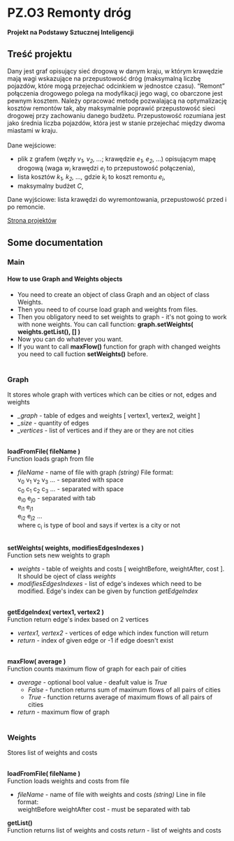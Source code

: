 # PZ.O3 Remonty dróg

**Projekt na Podstawy Sztucznej Inteligencji**

## Treść projektu

Dany jest graf opisujący sieć drogową w danym kraju, w którym krawędzie mają wagi wskazujące na przepustowość dróg (maksymalną liczbę pojazdów, które mogą przejechać odcinkiem w jednostce czasu). “Remont” połączenia drogowego polega na modyfikacji jego wagi, co obarczone jest pewnym kosztem. Należy opracować metodę pozwalającą na optymalizację kosztów remontów tak, aby maksymalnie poprawić przepustowość sieci drogowej przy zachowaniu danego budżetu. Przepustowość rozumiana jest jako średnia liczba pojazdów, która jest w stanie przejechać między dwoma miastami w kraju.<br><br>
Dane wejściowe:
* plik z grafem (węzły *v<sub>1</sub>, v<sub>2</sub>, …*; krawędzie *e<sub>1</sub>, e<sub>2</sub>*, …) opisującym mapę drogową (waga *w<sub>i</sub>* krawędzi *e<sub>i</sub>* to przepustowość połączenia),
* lista kosztów *k<sub>1</sub>, k<sub>2</sub>, …,* gdzie *k<sub>i</sub>* to koszt remontu *e<sub>i</sub>*,
* maksymalny budżet *C*,<br>

Dane wyjściowe: lista krawędzi do wyremontowania, przepustowość przed i po remoncie.

[Strona projektów](https://pzawistowski.github.io/PSZT19Z)


## Some documentation

### Main
#### How to use Graph and Weights objects
* You need to create an object of class Graph and an object of class Weights.
* Then you need to of course load graph and weights from files.
* Then you obligatory need to set weights to graph - it's not going to work with none weights. You can call function: **graph.setWeights( weights.getList(), [] )**
* Now you can do whatever you want.
* If you want to call **maxFlow()** function for graph with changed weights you need to call fuction **setWeights()** before.<br><br>

### Graph
It stores whole graph with vertices which can be cities or not, edges and weights
* *_graph* - table of edges and weights \[ vertex1, vertex2, weight \]
* *_size* - quantity of edges
* *_vertices* - list of vertices and if they are or they are not cities<br><br>

**loadFromFile( fileName )**<br>
Function loads graph from file
* *fileName* - name of file with graph *(string)*
File format:<br>
v<sub>0</sub> v<sub>1</sub> v<sub>2</sub> v<sub>3</sub> ... - separated with space<br>
c<sub>0</sub> c<sub>1</sub> c<sub>2</sub> c<sub>3</sub> ... - separated with space<br>
e<sub>i0</sub> e<sub>j0</sub> - separated with tab<br>
e<sub>i1</sub> e<sub>j1</sub><br>
e<sub>i2</sub> e<sub>j2</sub> ...<br>
where c<sub>i</sub> is type of bool and says if vertex is a city or not<br><br>

**setWeights( weights, modifiesEdgesIndexes )**<br>
Function sets new weights to graph
* *weights* - table of weights and costs \[ weightBefore, weightAfter, cost \]. It should be oject of class *weights*
* *modifiesEdgesIndexes* - list of edge's indexes which need to be modified. Edge's index can be given by function *getEdgeIndex*<br><br>

**getEdgeIndex( vertex1, vertex2 )**<br>
Function return edge's index based on 2 vertices
* *vertex1, vertex2* - vertices of edge which index function will return
* *return* - index of given edge or -1 if edge doesn't exist<br><br>

**maxFlow( average )**<br>
Function counts maximum flow of graph for each pair of cities
* *average* - optional bool value - deafult value is *True*
  * *False* - function returns sum of maximum flows of all pairs of cities
  * *True* - function returns average of maximum flows of all pairs of cities
* *return* - maximum flow of graph<br><br>

### Weights
Stores list of weights and costs<br><br>

**loadFromFile( fileName )**<br>
Function loads weights and costs from file
* *fileName* - name of file with weights and costs *(string)*
Line in file format:<br>
weightBefore weightAfter cost - must be separated with tab

**getList()**<br>
Function returns list of weights and costs
*return* - list of weights and costs
